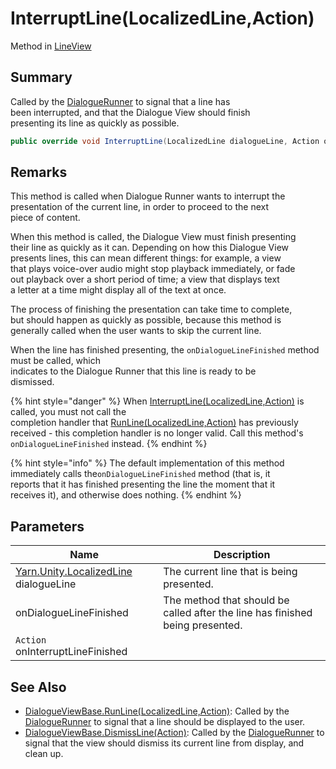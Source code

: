 # InterruptLine(LocalizedLine,Action)

Method in [LineView](yarn.unity.legacy.lineview.md)

## Summary

Called by the [DialogueRunner](yarn.unity.dialoguerunner.md) to signal that a line has\
been interrupted, and that the Dialogue View should finish\
presenting its line as quickly as possible.

```csharp
public override void InterruptLine(LocalizedLine dialogueLine, Action onInterruptLineFinished)
```

## Remarks

This method is called when Dialogue Runner wants to interrupt the\
presentation of the current line, in order to proceed to the next\
piece of content.

When this method is called, the Dialogue View must finish presenting\
their line as quickly as it can. Depending on how this Dialogue View\
presents lines, this can mean different things: for example, a view\
that plays voice-over audio might stop playback immediately, or fade\
out playback over a short period of time; a view that displays text\
a letter at a time might display all of the text at once.

The process of finishing the presentation can take time to complete,\
but should happen as quickly as possible, because this method is\
generally called when the user wants to skip the current line.

When the line has finished presenting, the `onDialogueLineFinished` method must be called, which\
indicates to the Dialogue Runner that this line is ready to be\
dismissed.

{% hint style="danger" %}
When [InterruptLine(LocalizedLine,Action)](yarn.unity.legacy.dialogueviewbase.interruptline.md) is called, you must not call the\
completion handler that [RunLine(LocalizedLine,Action)](yarn.unity.legacy.dialogueviewbase.runline.md) has previously\
received - this completion handler is no longer valid. Call this method's `onDialogueLineFinished` instead.
{% endhint %}

{% hint style="info" %}
The default implementation of this method immediately calls the`onDialogueLineFinished` method (that is, it\
reports that it has finished presenting the line the moment that it\
receives it), and otherwise does nothing.
{% endhint %}

## Parameters

| Name                                                                 | Description                                                                   |
| -------------------------------------------------------------------- | ----------------------------------------------------------------------------- |
| [Yarn.Unity.LocalizedLine](yarn.unity.localizedline.md) dialogueLine | The current line that is being presented.                                     |
| onDialogueLineFinished                                               | The method that should be called after the line has finished being presented. |
| `Action` onInterruptLineFinished                                     |                                                                               |

## See Also

* [DialogueViewBase.RunLine(LocalizedLine,Action)](yarn.unity.legacy.dialogueviewbase.runline.md): Called by the [DialogueRunner](yarn.unity.dialoguerunner.md) to signal that a line should be displayed to the user.
* [DialogueViewBase.DismissLine(Action)](yarn.unity.legacy.dialogueviewbase.dismissline.md): Called by the [DialogueRunner](yarn.unity.dialoguerunner.md) to signal that the view should dismiss its current line from display, and clean up.
